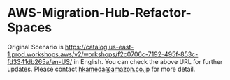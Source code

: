 # AWS-Migration-Hub-Refactor-Spaces

Original Scenario is https://catalog.us-east-1.prod.workshops.aws/v2/workshops/f2c0706c-7192-495f-853c-fd3341db265a/en-US/ in English.
You can check the above URL for further updates.
Please contact hkameda@amazon.co.jp for more detail.
